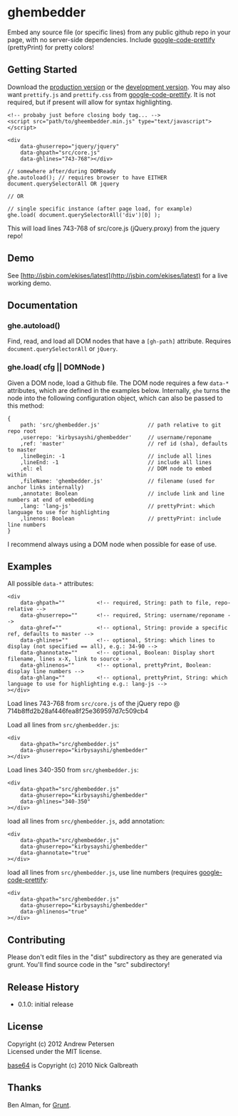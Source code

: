 # ghembedder

Embed any source file (or specific lines) from any public github repo in your page, with no server-side dependencies. Include [google-code-prettify][] (prettyPrint) for pretty colors!


## Getting Started

Download the [production version][min] or the [development version][max]. You may also want `prettify.js` and `prettify.css` from [google-code-prettify][]. It is not required, but if present will allow for syntax highlighting. 

	<!-- probaby just before closing body tag... -->
	<script src="path/to/gheembedder.min.js" type="text/javascript"></script>

	<div 
		data-ghuserrepo="jquery/jquery"
		data-ghpath="src/core.js"
		data-ghlines="743-768"></div>

	// somewhere after/during DOMReady
	ghe.autoload(); // requires browser to have EITHER document.querySelectorAll OR jquery 

	// OR

	// single specific instance (after page load, for example)
	ghe.load( document.querySelectorAll('div')[0] ); 

This will load lines 743-768 of src/core.js (jQuery.proxy) from the jquery repo!

## Demo

See [http://jsbin.com/ekises/latest](http://jsbin.com/ekises/latest) for a live working demo.

## Documentation

### ghe.autoload()
Find, read, and load all DOM nodes that have a `[gh-path]` attribute. Requires `document.querySelectorAll` or `jQuery`.
 
### ghe.load( cfg || DOMNode )
Given a DOM node, load a Github file. The DOM node requires a few `data-*` attributes, which are defined in the examples below. Internally, `ghe` turns the node into the following configuration object, which can also be passed to this method:

	{
		path: 'src/ghembedder.js'				// path relative to git repo root
		,userrepo: 'kirbysayshi/ghembedder'		// username/reponame
		,ref: 'master'							// ref id (sha), defaults to master
		,lineBegin: -1							// include all lines
		,lineEnd: -1							// include all lines 
		,el: el									// DOM node to embed within 
		,fileName: 'ghembedder.js'				// filename (used for anchor links internally)
		,annotate: Boolean						// include link and line numbers at end of embedding
		,lang: 'lang-js'						// prettyPrint: which language to use for highlighting
		,linenos: Boolean						// prettyPrint: include line numbers
	}
   
I recommend always using a DOM node when possible for ease of use.

## Examples

All possible `data-*` attributes: 

	<div 
		data-ghpath=""			<!-- required, String: path to file, repo-relative -->
		data-ghuserrepo=""		<!-- required, String: username/reponame -->
		data-ghref=""			<!-- optional, String: provide a specific ref, defaults to master -->
		data-ghlines=""			<!-- optional, String: which lines to display (not specified == all), e.g.: 34-90 -->
		data-ghannotate=""		<!-- optional, Boolean: Display short filename, lines x-X, link to source -->
		data-ghlinenos=""		<!-- optional, prettyPrint, Boolean: display line numbers -->
		data-ghlang=""			<!-- optional, prettyPrint, String: which language to use for highlighting e.g.: lang-js -->
	></div>

Load lines 743-768 from `src/core.js` of the jQuery repo @ 714b8ffd2b28af446fea8f25e369597d7c509cb4
	<div 
		data-ghuserrepo="jquery/jquery"
		data-ghpath="/src/core.js"
		data-ghref="714b8ffd2b28af446fea8f25e369597d7c509cb4"
		data-ghlines="743-768"></div>

Load all lines from `src/ghembedder.js`:

	<div 
		data-ghpath="src/ghembedder.js"
		data-ghuserrepo="kirbysayshi/ghembedder"
	></div>

Load lines 340-350 from `src/ghembedder.js`:

	<div 
		data-ghpath="src/ghembedder.js"
		data-ghuserrepo="kirbysayshi/ghembedder"
		data-ghlines="340-350"
	></div>

load all lines from `src/ghembedder.js`, add annotation:

	<div 
		data-ghpath="src/ghembedder.js"
		data-ghuserrepo="kirbysayshi/ghembedder"
		data-ghannotate="true"
	></div>

load all lines from `src/ghembedder.js`, use line numbers (requires [google-code-prettify][]:

	<div 
		data-ghpath="src/ghembedder.js"
		data-ghuserrepo="kirbysayshi/ghembedder"
		data-ghlinenos="true"
	></div>

## Contributing
Please don't edit files in the "dist" subdirectory as they are generated via grunt. You'll find source code in the "src" subdirectory!

## Release History

- 0.1.0: initial release

## License
Copyright (c) 2012 Andrew Petersen  
Licensed under the MIT license.

[base64][] is Copyright (c) 2010 Nick Galbreath

## Thanks

Ben Alman, for [Grunt](https://github.com/cowboy/grunt/).

[google-code-prettify]: https://code.google.com/p/google-code-prettify/
[min]: https://raw.github.com/kirbysayshi/ghembedder/master/dist/ghembedder.min.js
[max]: https://raw.github.com/kirbysayshi/ghembedder/master/dist/ghembedder.js
[base64]: http://code.google.com/p/stringencoders/source/browse/trunk/javascript/base64.js?r=230
